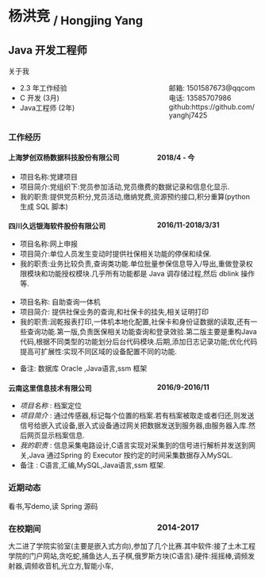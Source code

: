 
<style>
.s-right{
    width:100%
    float:right;
    margin-right:0px;
   
}

.s-left{
    float:left;
    width: 300px;
    
}
</style>
# 杨洪竞 <sub>/ Hongjing Yang</sub>

## Java 开发工程师   

 <span> 
 关于我

  <ul>
    <li>
       <span class='s-left'>2.3 年工作经验</span><span class="s-right">邮箱: 1501587673@qqcom</span>
    </li>
    <li>
       <span class='s-left'>C 开发 (3月)</span><span class="s-right">电话: 13585707986</span>
    </li>
    <li>
        <span class='s-left'>Java工程师 (2年)</span> <span class="s-right">github:https://github.com/yanghj7425</span>
    </li>
  </ul>
</span>

 ### 工作经历

 #### <span class='s-left'>上海梦创双杨数据科技股份有限公司 </span>  <span class='s-right'>2018/4 - 今</span>
 <ul>
    <li>
        项目名称:党建项目
    </li>
    <li>
        项目简介:党组织下:党员参加活动,党员缴费的数据记录和信息化显示.
    </li>
    <li>
        我的职责:提供党员积分,党员活动,缴纳党费,资源预约接口,积分重算(python 生成 SQL 脚本)
    </li>
 </ul>



 #### <span class='s-left'>四川久远银海软件股份有限公司</span> <span class="s-right">2016/11-2018/3/31</span>


  <ul>
    <li>
        项目名称:网上申报
    </li>
    <li>
        项目简介:单位人员发生变动时提供社保相关功能的停保和续保.
    </li>
    <li>
        我的职责:业务比较负责,查询类功能.单位批量参保信息导入/导出,重做登录权限模块和功能授权模块.几乎所有功能都是 Java 调存储过程,然后 dblink 操作等.
    </li>
    <br>
    <li>
       项目名称: 自助查询一体机
    </li>
    <li>
       项目简介: 提供社保业务的查询,和社保卡的挂失,相关证明打印
    </li>
    <li>
        我的职责:润乾报表打印,一体机本地化配置,社保卡和身份证数据的读取,还有一些查询功能.第一版,负责医保相关功能查询和登录效验.第二版主要是重构Java代码,根据不同类型的功能划分后台代码模块.后期,添加日志记录功能;优化代码提高可扩展性:实现不同区域的设备配置不同的功能.
    </li>
  </ul>

  - 备注: 数据库 Oracle ,Java语言,ssm 框架

 #### <span class='s-left'> 云南这里信息技术有限公司 </span><span class="s-right">2016/9-2016/11</span>
 - *项目名称* : 档案定位
 - *项目简介* : 通过传感器,标记每个位置的档案.若有档案被取走或者归还,则发送信号给嵌入式设备,嵌入式设备通过网关把数据发送到服务器,由服务器入库.然后网页显示档案信息.
 - *我的职责* : 信息采集电路设计,C语言实现对采集到的信号进行解析并发送到网关,Java 通过Spring 的 Executor 按约定的时间采集数据存入MySQL.
 - 备注 : C语言,汇编,MySQL,Java语言,ssm 框架.

### 近期动态

看书,写demo,读 Spring 源码


### <span class='s-left'> 在校期间</span>   <span class="s-right">2014-2017</span>
 大二进了学院实验室(主要是嵌入式方向),参加了几个比赛.其中软件:接了土木工程学院的门户网站,贪吃蛇,捕鱼达人,五子棋,俄罗斯方块(C语言).硬件:摇摇棒,调频发射器,调频收音机,光立方,智能小车,
